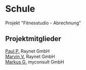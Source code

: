 # Schule

Projekt "Fitnesstudio - Abrechnung"

## Projektmitglieder
[Paul P.](https://github.com/PaschaPa) Raynet GmbH <br>
[Marvin V.](https://github.com/MarvinVoll) Raynet GmbH <br>
[Markus G.](https://github.com/markusgerman) myconsult GmbH

